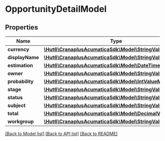 # OpportunityDetailModel

## Properties
Name | Type | Description | Notes
------------ | ------------- | ------------- | -------------
**currency** | [**\Hut6\CranaplusAcumaticaSdk\Model\StringValueModel**](StringValueModel.md) |  | [optional] 
**displayName** | [**\Hut6\CranaplusAcumaticaSdk\Model\StringValueModel**](StringValueModel.md) |  | [optional] 
**estimation** | [**\Hut6\CranaplusAcumaticaSdk\Model\DateTimeValueModel**](DateTimeValueModel.md) |  | [optional] 
**owner** | [**\Hut6\CranaplusAcumaticaSdk\Model\StringValueModel**](StringValueModel.md) |  | [optional] 
**probability** | [**\Hut6\CranaplusAcumaticaSdk\Model\IntValueModel**](IntValueModel.md) |  | [optional] 
**stage** | [**\Hut6\CranaplusAcumaticaSdk\Model\StringValueModel**](StringValueModel.md) |  | [optional] 
**status** | [**\Hut6\CranaplusAcumaticaSdk\Model\StringValueModel**](StringValueModel.md) |  | [optional] 
**subject** | [**\Hut6\CranaplusAcumaticaSdk\Model\StringValueModel**](StringValueModel.md) |  | [optional] 
**total** | [**\Hut6\CranaplusAcumaticaSdk\Model\DecimalValueModel**](DecimalValueModel.md) |  | [optional] 
**workgroup** | [**\Hut6\CranaplusAcumaticaSdk\Model\StringValueModel**](StringValueModel.md) |  | [optional] 

[[Back to Model list]](../README.md#documentation-for-models) [[Back to API list]](../README.md#documentation-for-api-endpoints) [[Back to README]](../README.md)


